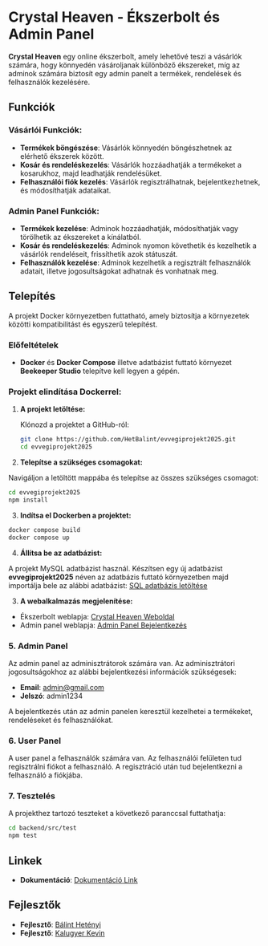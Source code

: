 
# Crystal Heaven - Ékszerbolt és Admin Panel

**Crystal Heaven** egy online ékszerbolt, amely lehetővé teszi a vásárlók számára, hogy könnyedén vásároljanak különböző ékszereket, míg az adminok számára biztosít egy admin panelt a termékek, rendelések és felhasználók kezelésére.

## Funkciók

### Vásárlói Funkciók:
- **Termékek böngészése**: Vásárlók könnyedén böngészhetnek az elérhető ékszerek között.
- **Kosár és rendeléskezelés**: Vásárlók hozzáadhatják a termékeket a kosarukhoz, majd leadhatják rendelésüket.
- **Felhasználói fiók kezelés**: Vásárlók regisztrálhatnak, bejelentkezhetnek, és módosíthatják adataikat.

### Admin Panel Funkciók:
- **Termékek kezelése**: Adminok hozzáadhatják, módosíthatják vagy törölhetik az ékszereket a kínálatból.
- **Kosár és rendeléskezelés**: Adminok nyomon követhetik és kezelhetik a vásárlók rendeléseit, frissíthetik azok státuszát.
- **Felhasználók kezelése**: Adminok kezelhetik a regisztrált felhasználók adatait, illetve jogosultságokat adhatnak és vonhatnak meg.

## Telepítés

A projekt Docker környezetben futtatható, amely biztosítja a környezetek közötti kompatibilitást és egyszerű telepítést.

### Előfeltételek

- **Docker** és **Docker Compose** illetve adatbázist futtató környezet **Beekeeper Studio** telepítve kell legyen a gépén.

### Projekt elindítása Dockerrel:

1. **A projekt letöltése:**

   Klónozd a projektet a GitHub-ról:

   ```bash
   git clone https://github.com/HetBalint/evvegiprojekt2025.git
   cd evvegiprojekt2025
   ```


2.  **Telepítse a szükséges csomagokat:**

Navigáljon a letöltött mappába és telepítse az összes szükséges csomagot:

```bash
cd evvegiprojekt2025
npm install
```

3.  **Indítsa el Dockerben a projektet:**



```bash
docker compose build
docker compose up
```



4.  **Állítsa be az adatbázist:**

A projekt MySQL adatbázist használ. Készítsen egy új adatbázist **evvegiprojekt2025** néven az adatbázis futtató környezetben majd importálja bele az alábbi adatbázist:
[SQL adatbázis letöltése](https://github.com/HetBalint/evvegiprojekt2025/blob/main/evvegiprojekt2025%20(8).sql)


3.  **A webalkalmazás megjelenítése:**

- Ékszerbolt weblapja: [Crystal Heaven Weboldal](http://localhost:3000/home)
- Admin panel weblapja: [Admin Panel Bejelentkezés](http://localhost:3000/admin/login)



### 5. Admin Panel

Az admin panel az adminisztrátorok számára van. Az adminisztrátori jogosultságokhoz az alábbi bejelentkezési információk szükségesek:

- **Email**: admin@gmail.com
- **Jelszó**: admin1234

A bejelentkezés után az admin panelen keresztül kezelhetei a termékeket, rendeléseket és felhasználókat.

### 6. User Panel

A user panel a felhasználók számára van. Az felhasználói felületen tud regisztrálni fiókot a felhasználó.
A regisztráció után tud bejelentkezni a felhasználó a fiókjába.


### 7. Tesztelés

A projekthez tartozó teszteket a következő paranccsal futtathatja:

```bash
cd backend/src/test
npm test
```

## Linkek


- **Dokumentáció**: [Dokumentáció Link](https://github.com/HetBalint/evvegiprojekt2025/blob/main/Projektmunka%20dokumenta%CC%81cio%CC%81.pdf)

## Fejlesztők

- **Fejlesztő**: [Bálint Hetényi](https://github.com/HetBalint)
- **Fejlesztő**: [Kalugyer Kevin](https://github.com/Kaluszz)
